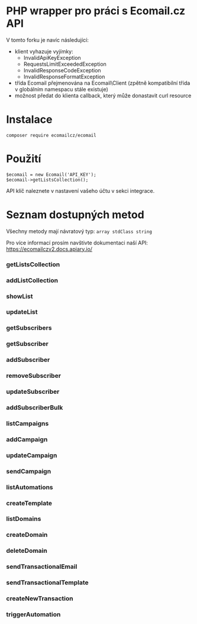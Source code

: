 # PHP wrapper pro práci s Ecomail.cz API

V tomto forku je navíc následující:
- klient vyhazuje vyjímky:
    - InvalidApiKeyException
    - RequestsLimitExceededException
    - InvalidResponseCodeException
    - InvalidResponseFormatException
- třída Ecomail přejmenována na Ecomail\Client (zpětně kompatibilní třída v globálním namespacu stále existuje)
- možnost předat do klienta callback, který může donastavit curl resource

# Instalace

```
composer require ecomailcz/ecomail
```

# Použití

```
$ecomail = new Ecomail('API_KEY');
$ecomail->getListsCollection();
```

API klíč naleznete v nastavení vašeho účtu v sekci integrace.

# Seznam dostupných metod

Všechny metody mají návratový typ: `array stdClass string`

Pro více informací prosím navštivte dokumentaci naší API: https://ecomailczv2.docs.apiary.io/

### getListsCollection

### addListCollection

### showList

### updateList

### getSubscribers

### getSubscriber

### addSubscriber

### removeSubscriber

### updateSubscriber

### addSubscriberBulk

### listCampaigns

### addCampaign

### updateCampaign

### sendCampaign

### listAutomations

### createTemplate

### listDomains

### createDomain

### deleteDomain

### sendTransactionalEmail

### sendTransactionalTemplate

### createNewTransaction

### triggerAutomation
